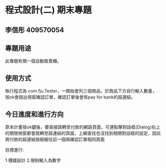 # 程式設計(二) 期末專題
## 李信彤 409570054

## 專題用途
此專題有關一個自動販賣機。

## 使用方式
執行程式為 com.fju.Tester，一開始會列三個商品，於商品下方自行輸入數量，按ok會跳出視窗確認訂單，確認訂單後會有pay for bank的超連結。

## 今日進度和進行方向
原本計畫按ok鍵後，要直接跳轉至付款的網路頁面，可連點擊對話框(Dialog)右上的關閉視窗都會跳轉至超連結的頁面，上網查找也沒找到相關對話框的設定，因此將付款的超連結按鈕搬往前一個與確認訂單相同頁面

目標進行:

1.價錢設計
2.限制輸入為數字
